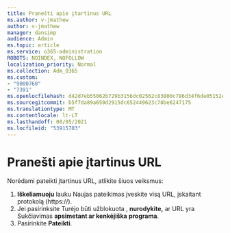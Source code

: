 ```yaml
---
title: Pranešti apie įtartinus URL
ms.author: v-jmathew
author: v-jmathew
manager: dansimp
audience: Admin
ms.topic: article
ms.service: o365-administration
ROBOTS: NOINDEX, NOFOLLOW
localization_priority: Normal
ms.collection: Adm_O365
ms.custom:
- "9000760"
- "7391"
ms.openlocfilehash: d42d7eb55062b729b3156dc02562c83800c786d34f6de05152e7e09fa88ab71b
ms.sourcegitcommit: b5f7da89a650d2915dc652449623c78be6247175
ms.translationtype: MT
ms.contentlocale: lt-LT
ms.lasthandoff: 08/05/2021
ms.locfileid: "53915703"
---
```

# <a name="report-suspicious-urls"></a>Pranešti apie įtartinus URL

Norėdami pateikti įtartinus URL, atlikite šiuos veiksmus:

1. **Iškeliamuoju** lauku Naujas pateikimas įveskite visą URL, įskaitant protokolą (https://).
2. Jei pasirinksite Turėjo būti užblokuota , **nurodykite,** ar URL yra Sukčiavimas **apsimetant ar kenkėjiška** **programa**.
3. Pasirinkite **Pateikti**.
